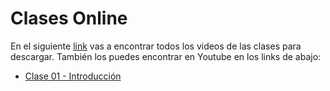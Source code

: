 # Clases Online

En el siguiente [link](https://alumnosuaicl-my.sharepoint.com/:f:/g/personal/adrian_soto_uai_cl/EpCOaseQMs9Fl1dXDl5g5B4BP54GdC7o6KMdtKQNTPYotw?e=LW08q2) vas a encontrar todos los videos de las clases para descargar. También los puedes encontrar en Youtube en los links de abajo:

- [Clase 01 - Introducción](https://youtu.be/p9f_pXDX1Kc)
